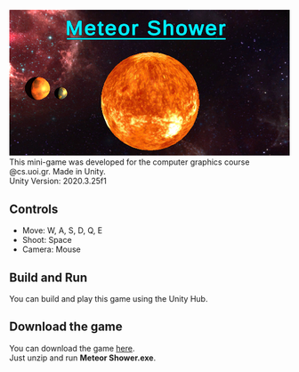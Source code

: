 ![MeteorShower](https://github.com/PetrosKarampas/MeteorShower/blob/main/Assets/Images/MeteorShower.png)
This mini-game was developed for the computer graphics course @cs.uoi.gr. Made in Unity.<br />
Unity Version: 2020.3.25f1
## Controls
- Move: W, A, S, D, Q, E
- Shoot: Space
- Camera: Mouse
## Build and Run
You can build and play this game using the Unity Hub. 
## Download the game
You can download the game [here](https://github.com/PetrosKarampas/MeteorShower/raw/main/MeteorShowerBuild.zip).<br />
Just unzip and run **Meteor Shower.exe**.
